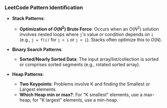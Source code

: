 
### LeetCode Pattern Identification

* **Stack Patterns**:
    * **Optimization of $O(N^2)$ Brute Force**: Occurs when an $O(N^2)$ solution involves nested loops where `j`'s value or condition depends on `i` (e.g., `j = f(i)` for `j > i` or `j < i`). Stacks often optimize this to $O(N)$.

* **Binary Search Patterns**:
    * **Sorted/Nearly Sorted Data**: The input array/list/collection is sorted or comprises sorted segments (e.g., rotated sorted array).

* **Heap Patterns**:
    * **Two Keypoints**: Problems involve K and finding the Smallest or Largest elements.
    * **Which Heap min or max?**: For "K smallest" elements, use a max-heap; for "K largest" elements, use a min-heap.


